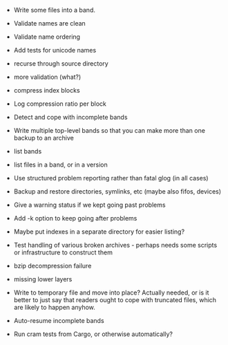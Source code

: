 * Write some files into a band.

* Validate names are clean
* Validate name ordering
* Add tests for unicode names

* recurse through source directory

* more validation (what?)

* compress index blocks

* Log compression ratio per block

* Detect and cope with incomplete bands

* Write multiple top-level bands so that you can make more than one backup to an archive

* list bands
* list files in a band, or in a version

* Use structured problem reporting rather than fatal glog (in all cases)
* Backup and restore directories, symlinks, etc (maybe also fifos, devices)
* Give a warning status if we kept going past problems
* Add -k option to keep going after problems

* Maybe put indexes in a separate directory for easier listing?

* Test handling of various broken archives - perhaps needs some scripts or infrastructure to construct them
 * bzip decompression failure
 * missing lower layers

* Write to temporary file and move into place?
  Actually needed, or is it better to just say that readers ought to cope
  with truncated files, which are likely to happen anyhow.

* Auto-resume incomplete bands

* Run cram tests from Cargo, or otherwise automatically?
